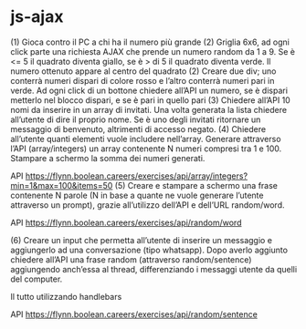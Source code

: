 # js-ajax
(1) Gioca contro il PC a chi ha il numero più grande (2) Griglia 6x6, ad ogni click parte una richiesta AJAX che prende un numero random da 1 a 9. Se è &lt;= 5 il quadrato diventa giallo, se è > di 5 il quadrato diventa verde. Il numero ottenuto appare al centro del quadrato (2) Creare due div; uno conterrà numeri dispari di colore rosso e l’altro conterrà numeri pari in verde. Ad ogni click di un bottone chiedere all’API un numero, se è dispari metterlo nel blocco dispari, e se è pari in quello pari (3) Chiedere all’API 10 nomi da inserire in un array di invitati.
Una volta generata la lista chiedere all’utente di dire il proprio nome. Se è uno degli invitati ritornare un messaggio di benvenuto, altrimenti di accesso negato. (4) Chiedere all’utente quanti elementi vuole includere nell’array.
Generare attraverso l’API (array/integers) un array contenente N numeri compresi tra 1 e 100.
Stampare a schermo la somma dei numeri generati.

API 
https://flynn.boolean.careers/exercises/api/array/integers?min=1&max=100&items=50
(5) Creare e stampare a schermo una frase contenente N parole (N in base a quante ne vuole generare l’utente attraverso un prompt), grazie all’utilizzo dell’API e dell’URL random/word.

API 
https://flynn.boolean.careers/exercises/api/random/word

(6) Creare un input che permetta all’utente di inserire un messaggio e aggiungerlo ad una conversazione (tipo whatsapp).
Dopo averlo aggiunto chiedere all’API una frase random (attraverso random/sentence) aggiungendo anch’essa al thread, 
differenziando i messaggi utente da quelli del computer.

Il tutto utilizzando handlebars

API 
https://flynn.boolean.careers/exercises/api/random/sentence 